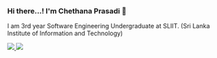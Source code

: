 ### Hi there...! I'm Chethana Prasadi 👋

I am 3rd year Software Engineering Undergraduate at SLIIT. (Sri Lanka Institute of Information and Technology)

<a href="https://github.com/chethuuu/github-readme-stats">
  <img src="https://github-readme-stats.vercel.app/api?username=chethuuu&&show_icons=true&title_color=ffffff&icon_color=bb2acf&text_color=daf7dc&bg_color=151515">
</a>

  <img src="https://github-readme-stats.vercel.app/api/top-langs/username=chethuuu&langs_count=8&title_color=ffffff&icon_color=bb2acf&text_color=daf7dc&bg_color=151515">

